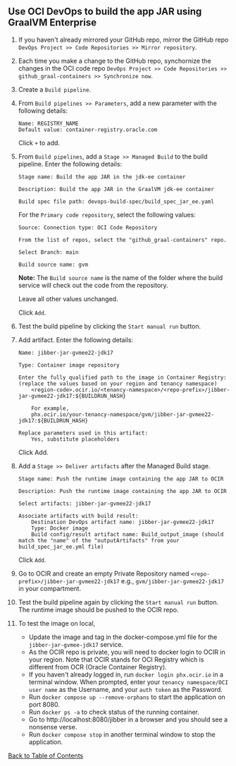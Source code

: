 ## Use OCI DevOps to build the app JAR using GraalVM Enterprise

1. If you haven't already mirrored your GitHub repo, mirror the GitHub repo `DevOps Project >> Code Repositories >> Mirror repository`.

2. Each time you make a change to the GitHub repo, synchornize the changes in the OCI code repo `DevOps Project >> Code Repositories >> github_graal-containers >> Synchronize now`.

3. Create a `Build pipeline`. 

4. From `Build pipelines >> Parameters`, add a new parameter with the following details:
    ```
    Name: REGISTRY_NAME
    Default value: container-registry.oracle.com
    ```
    Click `+` to add.

5. From `Build pipelines`, add a `Stage >> Managed Build` to the build pipeline. Enter the following details:
    ```
    Stage name: Build the app JAR in the jdk-ee container

    Description: Build the app JAR in the GraalVM jdk-ee container

    Build spec file path: devops-build-spec/build_spec_jar_ee.yaml
    ```
    For the `Primary code repository`, select the following values:
    ```
    Source: Connection type: OCI Code Repository
    
    From the list of repos, select the "github_graal-containers" repo.

    Select Branch: main

    Build source name: gvm
    ```
    **Note:** The `Build source name` is the name of the folder where the build service will check out the code from the repository.

    Leave all other values unchanged.

    Click `Add`.

6. Test the build pipeline by clicking the `Start manual run` button.

7. Add artifact. Enter the following details: 
    ```
    Name: jibber-jar-gvmee22-jdk17

    Type: Container image repository

    Enter the fully qualified path to the image in Container Registry: (replace the values based on your region and tenancy namespace)
        <region-code>.ocir.io/<tenancy-namespace>/<repo-prefix>/jibber-jar-gvmee22-jdk17:${BUILDRUN_HASH}

        For example, 
        phx.ocir.io/your-tenancy-namespace/gvm/jibber-jar-gvmee22-jdk17:${BUILDRUN_HASH}

    Replace parameters used in this artifact:
        Yes, substitute placeholders
    ```
    Click Add.


8. Add a `Stage >> Deliver artifacts` after the Managed Build stage.
    ```
    Stage name: Push the runtime image containing the app JAR to OCIR

    Description: Push the runtime image containing the app JAR to OCIR

    Select artifacts: jibber-jar-gvmee22-jdk17

    Associate artifacts with build result:
        Destination DevOps artifact name: jibber-jar-gvmee22-jdk17
        Type: Docker image
        Build config/result artifact name: Build_output_image (should match the "name" of the "outputArtifacts" from your build_spec_jar_ee.yml file)
    ```
    Click `Add`.

9. Go to OCIR and create an empty Private Repository named `<repo-prefix>/jibber-jar-gvmee22-jdk17` e.g., `gvm/jibber-jar-gvmee22-jdk17` in your compartment.

10. Test the build pipeline again by clicking the `Start manual run` button. The runtime image should be pushed to the OCIR repo. 

11. To test the image on local, 
    - Update the image and tag in the docker-compose.yml file for the `jibber-jar-gvmee-jdk17` service. 
    - As the OCIR repo is private, you will need to docker login to OCIR in your region. Note that OCIR stands for OCI Registry which is different from OCR (Oracle Container Registry).
    - If you haven't already logged in, run `docker login phx.ocir.io` in a terminal window. When prompted, enter your `tenancy namespace/OCI user name` as the Username, and your `auth token` as the Password. 
    - Run `docker compose up --remove-orphans` to start the application on port 8080.
    - Run `docker ps -a` to check status of the running container.
    - Go to http://localhost:8080/jibber in a browser and you should see a nonsense verse.
    - Run `docker compose stop` in another terminal window to stop the application.

[Back to Table of Contents](../README.md#table-of-contents)